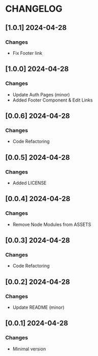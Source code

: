 # CHANGELOG

## [1.0.1] 2024-04-28
### Changes

- Fix Footer link 

## [1.0.0] 2024-04-28
### Changes

- Update Auth Pages (minor)
- Added Footer Component & Edit Links

## [0.0.6] 2024-04-28
### Changes

- Code Refactoring

## [0.0.5] 2024-04-28
### Changes

- Added LICENSE

## [0.0.4] 2024-04-28
### Changes

- Remove Node Modules from ASSETS

## [0.0.3] 2024-04-28
### Changes

- Code Refactoring

## [0.0.2] 2024-04-28
### Changes

- Update README (minor)

## [0.0.1] 2024-04-28
### Changes

- Minimal version

